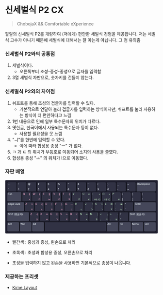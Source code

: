 # 신세벌식 P2 CX

> ChobojaX && Comfortable eXperience

팥알의 신세벌식 P2를 개량하여 (저에게) 편안한 세벌식 경험을 제공합니다.
저는 세벌식 고수가 아니기 때문에 세벌식에 대해서는 잘 아는게 아닙니다. 그 점 유의좀

### 신세벌식 P2와의 공통점

1. 세벌식이다.
	- 오른쪽부터 초성-중성-종성으로 글자를 입력함
2. 3열 세벌식 자판으로, 숫자키를 건들지 않는다.

### 신세벌식 P2와의 차이점

1. 쉬프트를 통해 초성의 겹글자를 입력할 수 있다.
	- 기본적으로 연달아 눌러 겹글자를 입력하는 방식이지만, 쉬프트를 눌러 사용하는 방식이 더 편안하다고 느낌
2. 1번 내용으로 인해 일부 특수문자의 위치가 다르다.
3. 옛한글, 한국어에서 사용되는 특수문자 등이 없다.
	- 사용할 필요성을 못 느낌
4. "ㅢ"를 한번에 입력할 수 있다.
    - 이에 따라 합성용 종성 "ㅡ" 가 없다.
5. ㅋ 과 ㅌ 의 위치가 부등호로 이동되어 소지의 사용을 줄였다.
6. 합성용 종성 "ㅗ" 의 위치가 I으로 이동했다.

### 자판 배열

![Layout](./sinsebeolsik-p2-cx.png)
 - 빨간색 : 중성과 종성, 왼손으로 처리
 - 초록색 : 초성과 합성용 중성, 오른손으로 처리

 - 초성을 입력하지 않고 왼손을 사용하면 기본적으로 종성이 나옵니다.

### 제공하는 프리셋

 - [Kime Layout](./layouts/kime/sinsebeolsik-p2-cx.yaml)